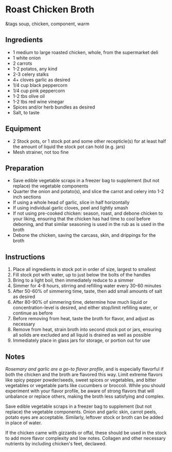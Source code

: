 # Roast Chicken Broth

&tags soup, chicken, component, warm

## Ingredients

- 1 medium to large roasted chicken, whole, from the supermarket deli
- 1 white onion
- 2 carrots
- 1-2 potatos, any kind
- 2-3 celery stalks
- 4+ cloves garlic as desired
- 1/4 cup black peppercorn
- 1/4 cup pink peppercorn
- 1-2 tbs olive oil
- 1-2 tbs red wine vinegar
- Spices and/or herb bundles as desired
- Salt, to taste

## Equipment

- 2 Stock pots, or 1 stock pot and some other recepticle(s) for at least half the amount of liquid the stock pot can hold (e.g. jars)
- Mesh strainer, not too fine

## Preparation

- Save edible vegetable scraps in a freezer bag to supplement (but not replace) the vegetable components 
- Quarter the onion and potato(s), and slice the carrot and celery into 1-2 inch sections
- If using a whole head of garlic, slice in half horizontally
- If using individual garlic cloves, peel and lightly smash
- If not using pre-cooked chicken: season, roast, and debone chicken to your liking, ensuring that the chicken has had time to cool before deboning, and that similar seasoning is used in the rub as is used in the broth
- Debone the chicken, saving the carcass, skin, and drippings for the broth

## Instructions

1. Place all ingredients in stock pot in order of size, largest to smallest
1. Fill stock pot with water, up to just below the bolts of the handles
1. Bring to a light boil, then immediately reduce to a simmer
1. Simmer for 4-8 hours, stirring and refilling water every 30-60 minutes
1. After 50-60% of simmering time, taste, then add small amounts of salt as desired
1. After 80-90% of simmering time, determine how much liquid or concentration-level is desired, and either stop/limit refilling water, or continue as before
1. Before removing from heat, taste the broth for flavor, and adjust as necessary
1. Remove from heat, strain broth into second stock pot or jars, ensuring all solids are excluded and all liquid is drained as well as possible
1. Immediately place in glass jars for storage, or portion out for use

## Notes

*Rosemary and garlic are a _go-to_ flavor profile*, and is especially flavorful if both the chicken and the broth are flavored this way. Limit extreme flavors like spicy pepper powder/seeds, sweet spices or vegetables, and bitter vegetables or vegetable parts like cucumbers or broccoli. While you should experiment with your flavor profile, be aware of strong flavors that will unbalance or replace others, making the broth less satisfying and complex.

Save edible vegetable scraps in a freezer bag to supplement (but not replace) the vegetable components. Onion and garlic skin, carrot peels, potato eyes are acceptable. Similarly, leftover stock or broth can be added in place of water.

If the chicken came with gizzards or offal, these should be used in the stock to add more flavor complexity and low notes. Collagen and other necessary nutrients by including chicken's feet, declawed.